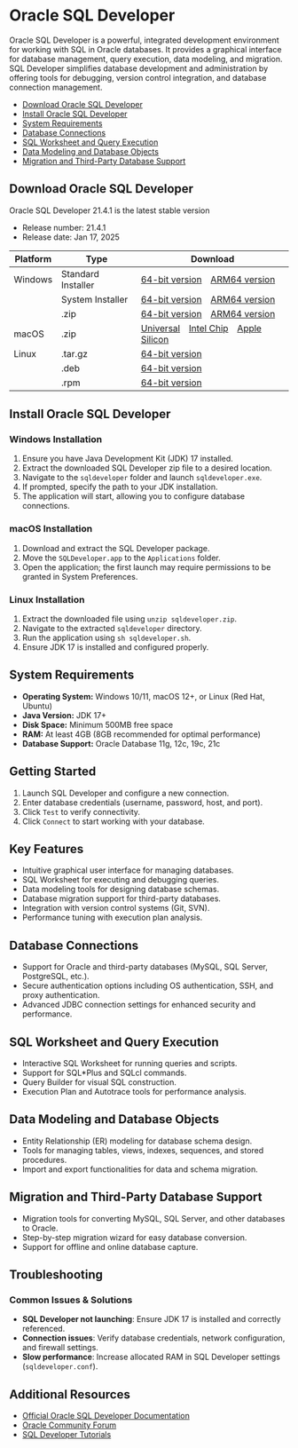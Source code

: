 # Oracle SQL Developer

Oracle SQL Developer is a powerful, integrated development environment for working with SQL in Oracle databases. It provides a graphical interface for database management, query execution, data modeling, and migration. SQL Developer simplifies database development and administration by offering tools for debugging, version control integration, and database connection management.

- [Download Oracle SQL Developer](#download-oracle-sql-developer)
- [Install Oracle SQL Developer](#install-oracle-sql-developer)
- [System Requirements](#system-requirements)
- [Database Connections](#database-connections)
- [SQL Worksheet and Query Execution](#sql-worksheet-and-query-execution)
- [Data Modeling and Database Objects](#data-modeling-and-database-objects)
- [Migration and Third-Party Database Support](#migration-and-third-party-database-support)

## Download Oracle SQL Developer
Oracle SQL Developer 21.4.1 is the latest stable version

*   Release number: 21.4.1
*   Release date: Jan 17, 2025

| Platform | Type             | Download                                                                                                                                                                                                                             |
| -------- | ---------------- | -------------------------------------------------------------------------------------------------------------------------------------------------------------------------------------------------------------------------------------- |
| Windows  | Standard Installer   | [64-bit version](*) [ARM64 version](*)                                                                                          |
|          | System Installer | [64-bit version](*) [ARM64 version](*)                                                                                        |
|          | .zip             | [64-bit version](*) [ARM64 version](*)                                                                                          |
| macOS    | .zip             | [Universal](*) [Intel Chip](*) [Apple Silicon](*) |
| Linux    | .tar.gz          | [64-bit version](*)                                                                                                                                                                 |
|          | .deb             | [64-bit version](*)                                                                                                                                                               |
|          | .rpm             | [64-bit version](*)              


## Install Oracle SQL Developer
### Windows Installation
1. Ensure you have Java Development Kit (JDK) 17 installed.
2. Extract the downloaded SQL Developer zip file to a desired location.
3. Navigate to the `sqldeveloper` folder and launch `sqldeveloper.exe`.
4. If prompted, specify the path to your JDK installation.
5. The application will start, allowing you to configure database connections.

### macOS Installation
1. Download and extract the SQL Developer package.
2. Move the `SQLDeveloper.app` to the `Applications` folder.
3. Open the application; the first launch may require permissions to be granted in System Preferences.

### Linux Installation
1. Extract the downloaded file using `unzip sqldeveloper.zip`.
2. Navigate to the extracted `sqldeveloper` directory.
3. Run the application using `sh sqldeveloper.sh`.
4. Ensure JDK 17 is installed and configured properly.

## System Requirements
- **Operating System:** Windows 10/11, macOS 12+, or Linux (Red Hat, Ubuntu)
- **Java Version:** JDK 17+
- **Disk Space:** Minimum 500MB free space
- **RAM:** At least 4GB (8GB recommended for optimal performance)
- **Database Support:** Oracle Database 11g, 12c, 19c, 21c

## Getting Started
1. Launch SQL Developer and configure a new connection.
2. Enter database credentials (username, password, host, and port).
3. Click `Test` to verify connectivity.
4. Click `Connect` to start working with your database.

## Key Features
- Intuitive graphical user interface for managing databases.
- SQL Worksheet for executing and debugging queries.
- Data modeling tools for designing database schemas.
- Database migration support for third-party databases.
- Integration with version control systems (Git, SVN).
- Performance tuning with execution plan analysis.

## Database Connections
- Support for Oracle and third-party databases (MySQL, SQL Server, PostgreSQL, etc.).
- Secure authentication options including OS authentication, SSH, and proxy authentication.
- Advanced JDBC connection settings for enhanced security and performance.

## SQL Worksheet and Query Execution
- Interactive SQL Worksheet for running queries and scripts.
- Support for SQL*Plus and SQLcl commands.
- Query Builder for visual SQL construction.
- Execution Plan and Autotrace tools for performance analysis.

## Data Modeling and Database Objects
- Entity Relationship (ER) modeling for database schema design.
- Tools for managing tables, views, indexes, sequences, and stored procedures.
- Import and export functionalities for data and schema migration.

## Migration and Third-Party Database Support
- Migration tools for converting MySQL, SQL Server, and other databases to Oracle.
- Step-by-step migration wizard for easy database conversion.
- Support for offline and online database capture.

## Troubleshooting
### Common Issues & Solutions
- **SQL Developer not launching**: Ensure JDK 17 is installed and correctly referenced.
- **Connection issues**: Verify database credentials, network configuration, and firewall settings.
- **Slow performance**: Increase allocated RAM in SQL Developer settings (`sqldeveloper.conf`).

## Additional Resources
- [Official Oracle SQL Developer Documentation](https://docs.oracle.com/en/database/oracle/sql-developer/index.html)
- [Oracle Community Forum](https://community.oracle.com/tech/developers/)
- [SQL Developer Tutorials](https://www.oracle.com/database/technologies/appdev/sql-developer.html)

